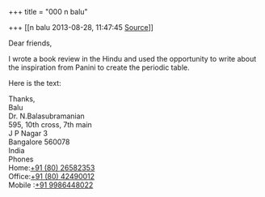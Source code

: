 +++
title = "000 n balu"

+++
[[n balu	2013-08-28, 11:47:45 [Source](https://groups.google.com/g/samskrita/c/q2NMOGUEep4)]]



  

Dear friends,

I wrote a book review in the Hindu and used the opportunity to write about the inspiration from Panini to create the periodic table.

Here is the text:  
  
Thanks,  
Balu  
Dr. N.Balasubramanian  
595, 10th cross, 7th main  
J P Nagar 3  
Bangalore 560078  
India  
Phones  
Home:[+91 (80) 26582353](tel:+91%2080%202658%202353)  
Office:[+91 (80) 42490012](tel:+91%2080%204249%200012)  
Mobile :[+91 9986448022](tel:+91%2099864%2048022)  

